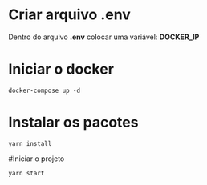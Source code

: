 # Criar arquivo .env

Dentro do arquivo **.env** colocar uma variável: **DOCKER_IP**

# Iniciar o docker

`docker-compose up -d`

# Instalar os pacotes

`yarn install`

#Iniciar o projeto

`yarn start`
